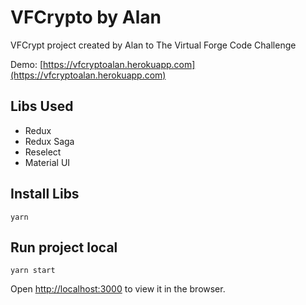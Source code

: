 # VFCrypto by Alan 

VFCrypt project created by Alan to The Virtual Forge Code Challenge

Demo: [https://vfcryptoalan.herokuapp.com](https://vfcryptoalan.herokuapp.com)

## Libs Used

- Redux 
- Redux Saga
- Reselect
- Material UI

## Install Libs
`yarn`

## Run project local
`yarn start`

Open [http://localhost:3000](http://localhost:3000) to view it in the browser.

